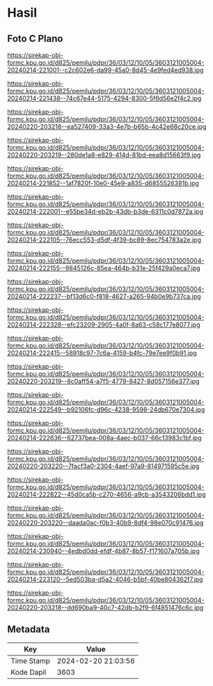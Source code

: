 # Hasil

## Foto C Plano

https://sirekap-obj-formc.kpu.go.id/d825/pemilu/pdpr/36/03/12/10/05/3603121005004-20240214-221001--c2c602e6-da99-45a0-8d45-4e9fed4ed938.jpg

https://sirekap-obj-formc.kpu.go.id/d825/pemilu/pdpr/36/03/12/10/05/3603121005004-20240214-221438--74c67e44-5175-4294-8300-5f6d56e2f4c2.jpg

https://sirekap-obj-formc.kpu.go.id/d825/pemilu/pdpr/36/03/12/10/05/3603121005004-20240220-203218--ea527409-33a3-4e7b-b65b-4c42e68c20ce.jpg

https://sirekap-obj-formc.kpu.go.id/d825/pemilu/pdpr/36/03/12/10/05/3603121005004-20240220-203219--280de1a8-e829-414d-81bd-eea8d15663f9.jpg

https://sirekap-obj-formc.kpu.go.id/d825/pemilu/pdpr/36/03/12/10/05/3603121005004-20240214-221852--1af7820f-10e0-45e9-a835-d6855526381b.jpg

https://sirekap-obj-formc.kpu.go.id/d825/pemilu/pdpr/36/03/12/10/05/3603121005004-20240214-222001--e55be34d-eb2b-43db-b3de-6311c0d7872a.jpg

https://sirekap-obj-formc.kpu.go.id/d825/pemilu/pdpr/36/03/12/10/05/3603121005004-20240214-222105--76ecc553-d5df-4f39-bc89-8ec754783a2e.jpg

https://sirekap-obj-formc.kpu.go.id/d825/pemilu/pdpr/36/03/12/10/05/3603121005004-20240214-222155--9845126c-85ea-464b-b31e-25f429a0eca7.jpg

https://sirekap-obj-formc.kpu.go.id/d825/pemilu/pdpr/36/03/12/10/05/3603121005004-20240214-222237--bf13d6c0-f818-4627-a265-94b0e9b737ca.jpg

https://sirekap-obj-formc.kpu.go.id/d825/pemilu/pdpr/36/03/12/10/05/3603121005004-20240214-222328--efc23209-2905-4a0f-8a63-c58c177e8077.jpg

https://sirekap-obj-formc.kpu.go.id/d825/pemilu/pdpr/36/03/12/10/05/3603121005004-20240214-222415--58918c97-7c6a-4159-b4fc-79e7ee9f0b91.jpg

https://sirekap-obj-formc.kpu.go.id/d825/pemilu/pdpr/36/03/12/10/05/3603121005004-20240220-203219--8c0aff54-a7f5-4779-8427-8d057156e377.jpg

https://sirekap-obj-formc.kpu.go.id/d825/pemilu/pdpr/36/03/12/10/05/3603121005004-20240214-222549--b92106fc-d96c-4238-9598-24db670e7304.jpg

https://sirekap-obj-formc.kpu.go.id/d825/pemilu/pdpr/36/03/12/10/05/3603121005004-20240214-222636--62737bea-008a-4aec-b037-66c13983c1bf.jpg

https://sirekap-obj-formc.kpu.go.id/d825/pemilu/pdpr/36/03/12/10/05/3603121005004-20240220-203220--7facf3a0-2304-4aef-97a9-814971595c5e.jpg

https://sirekap-obj-formc.kpu.go.id/d825/pemilu/pdpr/36/03/12/10/05/3603121005004-20240214-222822--45d0ca5b-c270-4656-a9cb-a3543206bdd1.jpg

https://sirekap-obj-formc.kpu.go.id/d825/pemilu/pdpr/36/03/12/10/05/3603121005004-20240220-203220--daada0ac-f0b3-40b9-8df4-98e070c91476.jpg

https://sirekap-obj-formc.kpu.go.id/d825/pemilu/pdpr/36/03/12/10/05/3603121005004-20240214-230940--4edbd0dd-efdf-4b87-8b57-f171607a705b.jpg

https://sirekap-obj-formc.kpu.go.id/d825/pemilu/pdpr/36/03/12/10/05/3603121005004-20240214-223120--5ed503ba-d5a2-4046-b5bf-40be804362f7.jpg

https://sirekap-obj-formc.kpu.go.id/d825/pemilu/pdpr/36/03/12/10/05/3603121005004-20240220-203218--dd690ba9-40c7-42db-b2f9-6f4851476c6c.jpg


## Metadata

| Key        | Value               |
| ---------- | ------------------- |
| Time Stamp | 2024-02-20 21:03:56 |
| Kode Dapil | 3603                |



